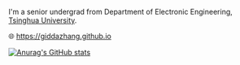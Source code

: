 I'm a senior undergrad from Department of Electronic Engineering, <a class="theme-link" href="https://www.tsinghua.edu.cn/en/">Tsinghua University</a>.

🌐 <https://giddazhang.github.io>

[![Anurag's GitHub stats](https://github-readme-stats.vercel.app/api?username=GiddaZhang&count_private=true)](https://github.com/anuraghazra/github-readme-stats)

<!---
GiddaZhang/GiddaZhang is a ✨ special ✨ repository because its `README.md` (this file) appears on your GitHub profile.
You can click the Preview link to take a look at your changes.
--->
